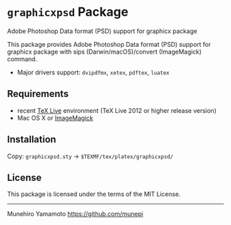 `graphicxpsd` Package
==========
Adobe Photoshop Data format (PSD) support for graphicx package

This package provides Adobe Photoshop Data format (PSD) support for graphicx package
with sips (Darwin/macOS)/convert (ImageMagick) command. 

 * Major drivers support: `dvipdfmx`, `xetex`, `pdftex`, `luatex`

## Requirements

 * recent [TeX Live](https://www.tug.org/texlive/) environment
   (TeX Live 2012 or higher release version)
 * Mac OS X or [ImageMagick](https://www.imagemagick.org/)

## Installation

Copy: `graphicxpsd.sty` -> `$TEXMF/tex/platex/graphicxpsd/`

## License

This package is licensed under the terms of the MIT License.


--------------------

Munehiro Yamamoto
https://github.com/munepi
